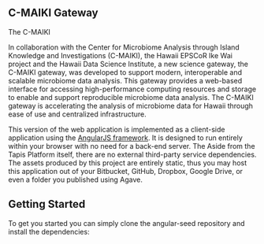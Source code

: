 ## C-MAIKI Gateway

The C-MAIKI 

In collaboration with the Center for Microbiome Analysis through Island Knowledge and Investigations (C-MAIKI), the Hawaii EPSCoR Ike Wai project and the Hawaii Data Science Institute, a new science gateway, the C-MAIKI gateway, was developed to support modern, interoperable and scalable microbiome data analysis. This gateway provides a web-based interface for accessing high-performance computing resources and storage to enable and support reproducible microbiome data analysis. The C-MAIKI gateway is accelerating the analysis of microbiome data for Hawaii through ease of use and centralized infrastructure.

This version of the web application is implemented as a client-side application using the [AngularJS framework](http://angularjs.org/). It is designed to run entirely within your browser with no need for a back-end server. The Aside from the Tapis Platform itself, there are no external third-party service dependencies. The assets produced by this project are entirely static, thus you may host this application out of your Bitbucket, GitHub, Dropbox, Google Drive, or even a folder you published using Agave.  

## Getting Started

To get you started you can simply clone the angular-seed repository and install the dependencies:


